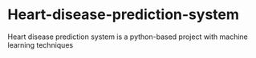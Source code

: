 # Heart-disease-prediction-system
Heart disease prediction system is a python-based project with machine learning techniques 
